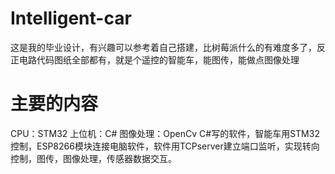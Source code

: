 # Intelligent-car
这是我的毕业设计，有兴趣可以参考着自己搭建，比树莓派什么的有难度多了，反正电路代码图纸全部都有，就是个遥控的智能车，能图传，能做点图像处理
# 主要的内容
CPU：STM32
上位机：C#
图像处理：OpenCv
C#写的软件，智能车用STM32控制，ESP8266模块连接电脑软件，软件用TCPserver建立端口监听，实现转向控制，图传，图像处理，传感器数据交互。

